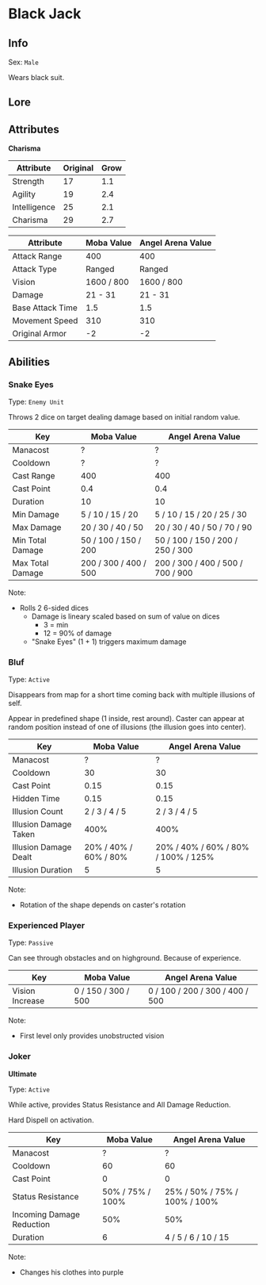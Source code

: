 # Black Jack

## Info
Sex: `Male`

Wears black suit.

## Lore

## Attributes

**Charisma**

|  Attribute   | Original | Grow |
|--------------|----------|------|
| Strength     |    17    | 1.1  |
| Agility      |    19    | 2.4  |
| Intelligence |    25    | 2.1  |
| Charisma     |    29    | 2.7  |


|    Attribute     | Moba Value | Angel Arena Value |
|------------------|------------|-------------------|
| Attack Range     |    400     |        400        |
| Attack Type      |   Ranged   |       Ranged      |
| Vision           | 1600 / 800 |     1600 / 800    |
| Damage           |  21 - 31   |      21 - 31      |
| Base Attack Time |    1.5     |        1.5        |
| Movement Speed   |    310     |        310        |
| Original Armor   |     -2     |         -2        |

## Abilities

### Snake Eyes

Type: `Enemy Unit`

Throws 2 dice on target dealing damage based on initial random value.

| Key | Moba Value | Angel Arena Value |
|-----|------------|-------------------|
| Manacost | ? | ? |
| Cooldown | ? | ? |
| Cast Range | 400 | 400 |
| Cast Point | 0.4 | 0.4 |
| Duration | 10 | 10 |
| Min Damage | 5 / 10 / 15 / 20 | 5 / 10 / 15 / 20 / 25 / 30 |
| Max Damage | 20 / 30 / 40 / 50 | 20 / 30 / 40 / 50 / 70 / 90 |
| Min Total Damage | 50 / 100 / 150 / 200 | 50 / 100 / 150 / 200 / 250 / 300 |
| Max Total Damage | 200 / 300 / 400 / 500 | 200 / 300 / 400 / 500 / 700 / 900 |

Note:
- Rolls 2 6-sided dices
  - Damage is lineary scaled based on sum of value on dices
    - 3 = min
    - 12 = 90% of damage
  - "Snake Eyes" (1 + 1) triggers maximum damage

### Bluf

Type: `Active`

Disappears from map for a short time coming back with multiple illusions of self.

Appear in predefined shape (1 inside, rest around).
Caster can appear at random position instead of one of illusions (the illusion goes into center).

|     Key     |   Moba Value   | Angel Arena Value |
|-------------|----------------|-------------------|
| Manacost | ? | ? |
| Cooldown | 30 | 30 |
| Cast Point | 0.15 | 0.15 |
| Hidden Time | 0.15 | 0.15 |
| Illusion Count | 2 / 3 / 4 / 5 | 2 / 3 / 4 / 5 |
| Illusion Damage Taken | 400% | 400% |
| Illusion Damage Dealt | 20% / 40% / 60% / 80% | 20% / 40% / 60% / 80% / 100% / 125% |
| Illusion Duration | 5 | 5 |

Note:
- Rotation of the shape depends on caster's rotation

### Experienced Player

Type: `Passive`

Can see through obstacles and on highground.
Because of experience.

| Key | Moba Value | Angel Arena Value |
|-----|------------|-------------------|
| Vision Increase | 0 / 150 / 300 / 500 | 0 / 100 / 200 / 300 / 400 / 500 |

Note:
- First level only provides unobstructed vision

### Joker
**__Ultimate__**

Type: `Active`

While active, provides Status Resistance and All Damage Reduction.

Hard Dispell on activation.

|     Key     |   Moba Value   | Angel Arena Value |
|-------------|----------------|-------------------|
| Manacost | ? | ? |
| Cooldown | 60 | 60 |
| Cast Point | 0 | 0 |
| Status Resistance | 50% / 75% / 100% | 25% / 50% / 75% / 100% / 100% |
| Incoming Damage Reduction | 50% | 50% |
| Duration | 6 | 4 / 5 / 6 / 10 / 15 |

Note:
- Changes his clothes into purple

